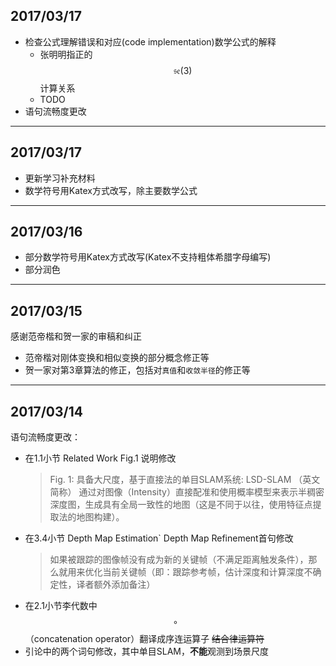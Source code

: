 ## 2017/03/17
* 检查公式理解错误和对应(code implementation)数学公式的解释
   * 张明明指正的$$\mathfrak{se}(3)$$计算关系
   * TODO
* 语句流畅度更改
---
## 2017/03/17
* 更新学习补充材料
* 数学符号用Katex方式改写，除主要数学公式
---
## 2017/03/16
* 部分数学符号用Katex方式改写(Katex不支持粗体希腊字母编写)
* 部分润色
---
## 2017/03/15
感谢范帝楷和贺一家的审稿和纠正
* 范帝楷对刚体变换和相似变换的部分概念修正等
* 贺一家对第3章算法的修正，包括对`真值`和`收敛半径`的修正等
---
## 2017/03/14
语句流畅度更改：
* 在1.1小节 Related Work Fig.1 说明修改
  > Fig. 1: 具备大尺度，基于直接法的单目SLAM系统: LSD-SLAM （英文简称） 通过对图像（Intensity）直接配准和使用概率模型来表示半稠密深度图，生成具有全局一致性的地图（这是不同于以往，使用特征点提取法的地图构建）。
* 在3.4小节 Depth Map Estimation\` Depth Map Refinement首句修改
  > 如果被跟踪的图像帧没有成为新的关键帧（不满足距离触发条件），那么就用来优化当前关键帧（即：跟踪参考帧，估计深度和计算深度不确定性，译者额外添加备注）
* 在2.1小节李代数中$$\circ$$（concatenation operator）翻译成序连运算子 ~~结合律运算符~~
* 引论中的两个词句修改，其中单目SLAM，**不能**观测到场景尺度